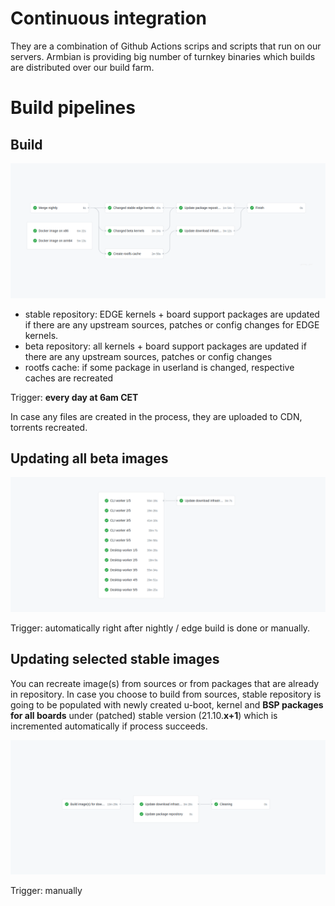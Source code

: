 # Continuous integration

They are a combination of Github Actions scrips and scripts that run on our servers. Armbian is providing big number of turnkey binaries which builds are distributed over our build farm.

# Build pipelines

## Build 

![kanban screenshot](images/nightly-edge-build.png)

- stable repository: EDGE kernels + board support packages are updated if there are any upstream sources, patches or config changes for EDGE kernels.
- beta repository:  all kernels + board support packages are updated if there are any upstream sources, patches or config changes
- rootfs cache: if some package in userland is changed, respective caches are recreated

Trigger: **every day at 6am CET**

In case any files are created in the process, they are uploaded to CDN, torrents recreated.

## Updating all beta images

![kanban screenshot](images/beta-images.png)

Trigger: automatically right after nightly / edge build is done or manually.

## Updating selected stable images

You can recreate image(s) from sources or from packages that are already in repository. In case you choose to build from sources, stable repository is going to be populated with newly created u-boot, kernel and **BSP packages for all boards** under (patched) stable version (21.10.**x+1**) which is incremented automatically if process succeeds.

![kanban screenshot](images/selected-images.png)

Trigger: manually

